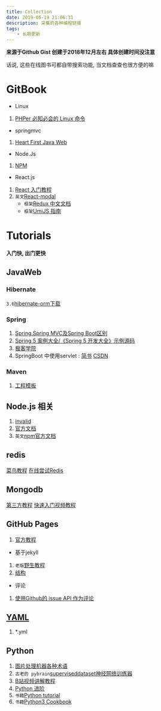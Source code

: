 ```yaml
---
title: Collection
date: 2019-05-19 21:06:31
description: 采集的各种编程链接
tags:
    - 长期更新
---
```


**来源于Github Gist 创建于2018年12月左右 具体创建时间没注意**

话说, 这些在线图书可都自带搜索功能, 当文档查查也很方便的嘛

# GitBook
- Linux
1. [PHPer 必知必会的 Linux 命令](https://linux.hellocode.name/)

- springmvc
1. [Heart First Java Web](https://skyline75489.github.io/Heart-First-JavaWeb/)

- Node.Js
1. [NPM](https://wohugb.gitbooks.io/npm/content/index.html)

- React.js
1. [React 入门教程](https://hulufei.gitbooks.io/react-tutorial/content/index.html)
2. `英文`[React-modal](https://reactcommunity.org/react-modal/)
    - `框架`[Redux 中文文档](https://cn.redux.js.org/)
    - `框架`[UmiJS 指南](https://umijs.org/zh/guide/)


# Tutorials
**入门快, 出门更快**

## JavaWeb
### Hibernate
`3.6`[hibernate-orm下载](https://github.com/hibernate/hibernate-orm/releases/tag/3.6.10.Final)

### Spring
1. [Spring,Spring MVC及Spring Boot区别](https://www.jianshu.com/p/42620a0a2c33)
2. [Spring 5 案例大全/《Spring 5 开发大全》示例源码](https://github.com/waylau/spring-5-book)
3. [极客学院](https://wiki.jikexueyuan.com/project/spring/architecture.html)
4. SpringBoot 中使用servlet :
    [简书](https://www.jianshu.com/p/2e7a0cef7339)
    [CSDN](https://blog.csdn.net/catoop/article/details/50501686)

### Maven
1. [工程模板](https://wiki.jikexueyuan.com/project/maven/project-templates.html)

## Node.js 相关
1.  [invalid](https://fraserxu.me/2014/08/26/react-state-basics/)
2. [官方文档](https://react.docschina.org/docs/create-a-new-react-app.html)
3. `英文`[npm官方文档](https://docs.npmjs.com/)


## redis
[菜鸟教程](https://www.runoob.com/redis/redis-install.html)
[在线尝试Redis](https://try.redis.io/)


## Mongodb
[第三方教程](https://github.com/qianjiahao/MongoDB/wiki/MongoDB简介)
[快速入门视频教程](https://www.bilibili.com/video/av13930686/?p=4)


## GitHub Pages
1. [官方教程](https://pages.github.com/)
- 基于jekyll
1. `老版`[野生教程](https://www.jianshu.com/p/fabb01427203)
2. [结构](https://www.jianshu.com/p/50d97f32e558)
- 评论
1. [使用Github的 issue API 作为评论](https://wingjay.com/2017/06/08/rebuild-personal-blog/)

## [YAML](https://zh.wikipedia.org/wiki/YAML)
1. *.yml

## Python
1. [图片处理机器各种术语](https://blog.csdn.net/icamera0/article/details/50843172)
2. `古老的 pybrain`[superviseddataset神经网络训练器](http://pybrain.org/docs/api/datasets/superviseddataset.html)
3. [B站视频讲解教程](https://www.bilibili.com/video/av15532370)
4. [Python 进阶](https://eastlakeside.gitbooks.io/interpy-zh/content/)
5. `书籍`[Python tutorial](https://www.pythondoc.com/pythontutorial3/appetite.html)
6. `书籍`[Python3 Cookbook](https://python3-cookbook.readthedocs.io/zh_CN/latest/index.html)
